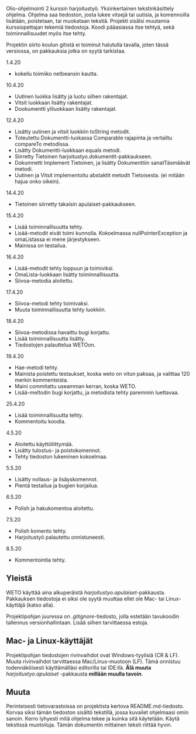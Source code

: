Olio-ohjelmointi 2 kurssin harjoitustyö.
Yksinkertainen tekstinkäsittely ohjelma. Ohjelma saa tiedoston, josta lukee vitsejä tai uutisia, ja komennoilla lisätään, poistetaan, 
tai muokataan tekstiä. 
Projekti sisälsi muutamia kurssiopettajan tekemiä tiedostoja. Koodi pääasiassa itse tehtyä, sekä toiminnallisuudet myös itse tehty.

Projektin siirto koulun gitistä ei toiminut halutulla tavalla, joten tässä versiossa, on pakkauksia jotka on syytä tarkistaa. 

1.4.20  
- kokeilu toimiiko netbeansin kautta.  
  
10.4.20  
- Uutinen luokka lisätty ja luotu siihen rakentajat.  
- Vitsit luokkaan lisätty rakentajat.  
- Dookumentti yliluokkaan lisätty rakentajat.  
  
12.4.20  
- Lisätty uutinen ja vitsit luokkiin toString metodit.  
- Toteutettu Dokumentti-luokassa Comparable rajapinta ja vertailtu compareTo metodissa.  
- Lisätty Dokumentti-luokkaan equals metodi.  
- Siirretty Tietoinen harjoitustyo.dokumentit-pakkaukseen.  
- Dokumnetti Implement Tietoinen, ja lisätty Dokumenttiin sanatTäsmäävät metodi.  
- Uutinen ja Vitsit implementoitu abstaktit metodit Tietoisesta. (ei mitään hajua onko oikein).  
  
14.4.20  
- Tietoinen siirretty takaisin apulaiset-pakkaukseen.  
  
15.4.20  
- Lisää toiminnallisuutta tehty.  
- Lisää-metodit eivät toimi kunnolla. Kokoelmassa nullPointerException ja omaListassa ei mene järjestykseen.  
- Mainissa on testailua.  
  
16.4.20  
- Lisää-metodit tehty loppuun ja toimiviksi.  
- OmaLista-luokkaan lisätty toiminnallisuutta.  
- Siivoa-metodia aloitettu.  
  
17.4.20  
- Siivoa-metodi tehty toimivaksi.  
- Muuta toiminnallisuutta tehty luokkiin.  
  
18.4.20  
- Siivoa-metodissa havaittu bugi korjattu.  
- Lisää toiminnallisuutta lisätty.  
- Tiedostojen palauttelua WETOon.  
  
19.4.20  
- Hae-metodi tehty.  
- Mainista poistettu testaukset, koska weto on vitun paksaa, ja valittaa 120 merkin kommenteista.  
- Maini commitattu useamman kerran, koska WETO.
- Lisää-meltodin bugi korjattu, ja metodista tehty paremmin luettavaa.  
  
25.4.20  
- Lisää toiminnallisuutta tehty.  
- Kommentoitu koodia.  
  
4.5.20  
- Aloitettu käyttöliittymää.  
- Lisätty tulostus- ja poistokomennot.  
- Tehty tiedoston lukeminen kokoelmaa.  
  
5.5.20  
- Lisätty nollaus- ja lisäyskomennot.  
- Pientä testailua ja bugien korjailua.  
  
6.5.20  
- Polish ja hakukomentoa aloitettu.  
  
7.5.20  
- Polish komento tehty.  
- Harjoitustyö palautettu onnistuneesti.  
  
8.5.20  
- Kommentointia tehty.  
  
  
## Yleistä

WETO käyttää aina alkuperäistä _harjoitustyo.apulaiset_-pakkausta. Pakkauksen
tiedostoja ei siksi ole syytä muuttaa ellet ole Mac- tai Linux-käyttäjä (katso
alla).

Projektipohjan juuressa on _.gitignore_-tiedosto, jolla estetään tavukoodin
tallennus versionhallintaan. Lisää siihen tarvittaessa estoja.

## Mac- ja Linux-käyttäjät

Projektipohjan tiedostojen rivinvaihdot ovat Windows-tyylisiä (CR & LF). Muuta
rivinvaihdot tarvittaessa Mac/Linux-muotoon (LF). Tämä onnistuu todennäköisesti
käyttämälläsi editorilla tai IDE:llä. **Älä muuta** _harjoitustyo.apulaiset_
-pakkausta **millään muulla tavoin**.

## Muuta

Perinteisesti tietovarastoissa on projektista kertova README.md-tiedosto. Korvaa
siksi tämän tiedoston sisältö tekstillä, jossa kuvailet ohjelmaasi omin sanoin.
Kerro lyhyesti mitä ohjelma tekee ja kuinka sitä käytetään. Käytä tekstissä
muotoiluja. Tämän dokumentin mittainen teksti riittää hyvin.
